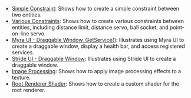 - [Simple Constraint](../../manual/code-only/examples/simple-constraint.md): Shows how to create a simple constraint between two entities.
- [Various Constraints](../../manual/code-only/examples/constraints.md): Shows how to create various constraints between entities, including distance limit, distance servo, ball socket, and point-on-line servo.
- [Myra UI - Draggable Window, GetService()](../../manual/code-only/examples/myra-ui-draggable-window-and-services.md): Illustrates using Myra UI to create a draggable window, display a health bar, and access registered services.
- [Stride UI - Draggable Window](../../manual/code-only/examples/stride-ui-draggable-window.md): Illustrates using Stride UI to create a draggable window.
- [Image Processing](../../manual/code-only/examples/image-processing.md): Shows how to apply image processing effects to a texture.
- [Root Renderer Shader](../../manual/code-only/examples/root-renderer-shader.md): Shows how to create a custom shader for the root renderer.